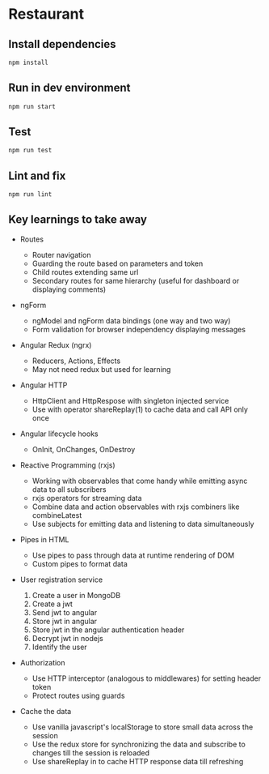 # Restaurant

## Install dependencies
```sh
npm install
```
## Run in dev environment
```sh
npm run start
```
## Test
```sh
npm run test
```
## Lint and fix
```sh
npm run lint
```

## Key learnings to take away

- Routes

  - Router navigation
  - Guarding the route based on parameters and token
  - Child routes extending same url
  - Secondary routes for same hierarchy (useful for dashboard or displaying comments)

- ngForm

  - ngModel and ngForm data bindings (one way and two way)
  - Form validation for browser independency displaying messages

- Angular Redux (ngrx)

  - Reducers, Actions, Effects
  - May not need redux but used for learning

- Angular HTTP

  - HttpClient and HttpRespose with singleton injected service
  - Use with operator shareReplay(1) to cache data and call API only once

- Angular lifecycle hooks

  - OnInit, OnChanges, OnDestroy

- Reactive Programming (rxjs)

  - Working with observables that come handy while emitting async data
    to all subscribers
  - rxjs operators for streaming data
  - Combine data and action observables with rxjs combiners like combineLatest
  - Use subjects for emitting data and listening to data simultaneously

- Pipes in HTML

  - Use pipes to pass through data at runtime rendering of DOM
  - Custom pipes to format data

- User registration service

  1.  Create a user in MongoDB
  2.  Create a jwt
  3.  Send jwt to angular
  4.  Store jwt in angular
  5.  Store jwt in the angular authentication header
  6.  Decrypt jwt in nodejs
  7.  Identify the user

- Authorization

  - Use HTTP interceptor (analogous to middlewares) for setting header token
  - Protect routes using guards

- Cache the data
  - Use vanilla javascript's localStorage to store small data across the session
  - Use the redux store for synchronizing the data and subscribe to changes till the session is reloaded
  - Use shareReplay in to cache HTTP response data till refreshing